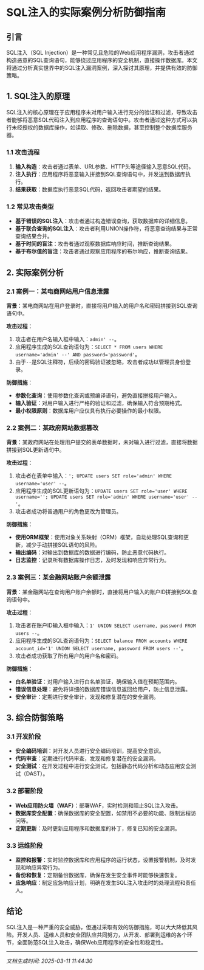 # SQL注入的实际案例分析防御指南

## 引言

SQL注入（SQL Injection）是一种常见且危险的Web应用程序漏洞，攻击者通过构造恶意的SQL查询语句，能够绕过应用程序的安全机制，直接操作数据库。本文将通过分析真实世界中的SQL注入漏洞案例，深入探讨其原理，并提供有效的防御策略。

## 1. SQL注入的原理

SQL注入的核心原理在于应用程序未对用户输入进行充分的验证和过滤，导致攻击者能够将恶意SQL代码注入到应用程序的查询语句中。攻击者通过这种方式可以执行未经授权的数据库操作，如读取、修改、删除数据，甚至控制整个数据库服务器。

### 1.1 攻击流程

1. **输入构造**：攻击者通过表单、URL参数、HTTP头等途径输入恶意SQL代码。
2. **注入执行**：应用程序将恶意输入拼接到SQL查询语句中，并发送到数据库执行。
3. **结果获取**：数据库执行恶意SQL代码，返回攻击者期望的结果。

### 1.2 常见攻击类型

- **基于错误的SQL注入**：攻击者通过构造错误查询，获取数据库的详细信息。
- **基于联合查询的SQL注入**：攻击者利用UNION操作符，将恶意查询结果与正常查询结果合并。
- **基于时间的盲注**：攻击者通过观察数据库响应时间，推断查询结果。
- **基于布尔值的盲注**：攻击者通过观察应用程序的布尔响应，推断查询结果。

## 2. 实际案例分析

### 2.1 案例一：某电商网站用户信息泄露

**背景**：某电商网站在用户登录时，直接将用户输入的用户名和密码拼接到SQL查询语句中。

**攻击过程**：
1. 攻击者在用户名输入框中输入：`admin' --`。
2. 应用程序生成的SQL查询语句为：`SELECT * FROM users WHERE username='admin' --' AND password='password'`。
3. 由于`--`是SQL注释符，后续的密码验证被忽略，攻击者成功以管理员身份登录。

**防御措施**：
- **参数化查询**：使用参数化查询或预编译语句，避免直接拼接用户输入。
- **输入验证**：对用户输入进行严格的验证和过滤，确保输入符合预期格式。
- **最小权限原则**：数据库用户应仅具有执行必要操作的最小权限。

### 2.2 案例二：某政府网站数据篡改

**背景**：某政府网站在处理用户提交的表单数据时，未对输入进行过滤，直接将数据拼接到SQL更新语句中。

**攻击过程**：
1. 攻击者在表单中输入：`'; UPDATE users SET role='admin' WHERE username='user' --`。
2. 应用程序生成的SQL更新语句为：`UPDATE users SET role='user' WHERE username=''; UPDATE users SET role='admin' WHERE username='user' --'`。
3. 攻击者成功将普通用户的角色更改为管理员。

**防御措施**：
- **使用ORM框架**：使用对象关系映射（ORM）框架，自动处理SQL查询和更新，减少手动拼接SQL语句的风险。
- **输出编码**：对输出到数据库的数据进行编码，防止恶意代码执行。
- **日志监控**：记录所有数据库操作日志，及时发现和响应异常行为。

### 2.3 案例三：某金融网站账户余额泄露

**背景**：某金融网站在查询用户账户余额时，直接将用户输入的账户ID拼接到SQL查询语句中。

**攻击过程**：
1. 攻击者在账户ID输入框中输入：`1' UNION SELECT username, password FROM users --`。
2. 应用程序生成的SQL查询语句为：`SELECT balance FROM accounts WHERE account_id='1' UNION SELECT username, password FROM users --'`。
3. 攻击者成功获取了所有用户的用户名和密码。

**防御措施**：
- **白名单验证**：对用户输入进行白名单验证，确保输入值在预期范围内。
- **错误信息处理**：避免将详细的数据库错误信息返回给用户，防止信息泄露。
- **安全审计**：定期进行安全审计，发现和修复潜在的安全漏洞。

## 3. 综合防御策略

### 3.1 开发阶段

- **安全编码培训**：对开发人员进行安全编码培训，提高安全意识。
- **代码审查**：定期进行代码审查，发现和修复潜在的安全漏洞。
- **安全测试**：在开发过程中进行安全测试，包括静态代码分析和动态应用安全测试（DAST）。

### 3.2 部署阶段

- **Web应用防火墙（WAF）**：部署WAF，实时检测和阻止SQL注入攻击。
- **数据库安全配置**：确保数据库的安全配置，如禁用不必要的功能、限制远程访问等。
- **定期更新**：及时更新应用程序和数据库的补丁，修复已知的安全漏洞。

### 3.3 运维阶段

- **监控和报警**：实时监控数据库和应用程序的运行状态，设置报警机制，及时发现和响应异常行为。
- **备份和恢复**：定期备份数据库，确保在发生安全事件时能够快速恢复。
- **应急响应**：制定应急响应计划，明确在发生SQL注入攻击时的处理流程和责任人。

## 结论

SQL注入是一种严重的安全威胁，但通过采取有效的防御措施，可以大大降低其风险。开发人员、运维人员和安全团队应共同努力，从开发、部署到运维的各个环节，全面防范SQL注入攻击，确保Web应用程序的安全性和稳定性。

---

*文档生成时间: 2025-03-11 11:44:30*
